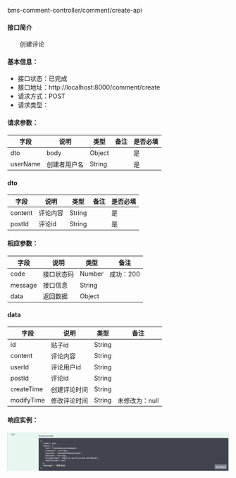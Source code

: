 bms-comment-controller/comment/create-api
#### 接口简介
&emsp;&emsp;创建评论

#### 基本信息：
+ 接口状态：已完成
+ 接口地址：http://localhost:8000/comment/create
+ 请求方式：POST
+ 请求类型：
#### 请求参数：
|  字段   | 说明 | 类型 | 备注 | 是否必填 |
|  ----   | ----  | ---- | ---- | ---- |
| dto  | body | Object|  | 是 |
| userName  | 创建者用户名 | String |  | 是 |

#### dto
|字段|说明|类型|备注|是否必填|
|-|-|-|-|-|
|content|评论内容|String||是|
|postId|评论id|String||是|

#### 相应参数：
|  字段   | 说明 | 类型 | 备注 | 
|  ----   | ----  | ---- | ---- |
| code  | 接口状态码 | Number | 成功：200 | 
| message  | 接口信息 | String |  |
| data | 返回数据 |Object| |

#### data
|  字段   | 说明 | 类型 | 备注 | 
|  ----   | ----  | ---- | ---- |
| id  | 贴子id | String |  | 
| content  | 评论内容 | String |  |
| userId | 评论用户id|String ||
|postId| 评论id|String||
|createTime|创建评论时间|String||
|modifyTime|修改评论时间|String|未修改为：null|

#### 响应实例：
![2-2.png](image/2-2.png)
